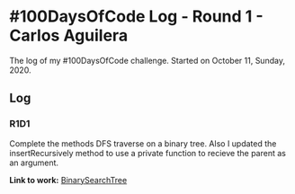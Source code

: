 # #100DaysOfCode Log - Round 1 - Carlos Aguilera

The log of my #100DaysOfCode challenge. Started on October 11, Sunday, 2020.

## Log

### R1D1 
Complete the methods DFS traverse on a binary tree. Also I updated the insertRecursively method to use a private function to recieve the parent as an argument. 

**Link to work:** [BinarySearchTree](https://github.com/cfaguilera20/data-structures-algorithms/blob/master/ads/datastructures/BinarySearchTree.js)
